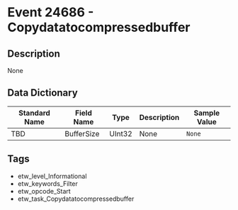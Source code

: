 # Event 24686 - Copydatatocompressedbuffer

## Description
None

## Data Dictionary
|Standard Name|Field Name|Type|Description|Sample Value|
|---|---|---|---|---|
|TBD|BufferSize|UInt32|None|`None`|

## Tags
* etw_level_Informational
* etw_keywords_Filter
* etw_opcode_Start
* etw_task_Copydatatocompressedbuffer
